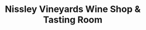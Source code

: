 ---
title: "Nissley Vineyards Wine Shop & Tasting Room"
url: /lancaster/nissley-vineyards-wine-shop-and-tasting-room/
shop: wine
---